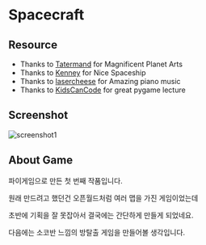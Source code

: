 # Spacecraft

## Resource

* Thanks to [Tatermand](https://opengameart.org/content/space-game-art-pack-extended) for Magnificent Planet Arts
* Thanks to [Kenney](https://opengameart.org/content/space-shooter-redux) for Nice Spaceship
* Thanks to [lasercheese](https://opengameart.org/content/space-orchestral) for Amazing piano music
* Thanks to [KidsCanCode](https://www.youtube.com/channel/UCNaPQ5uLX5iIEHUCLmfAgKg) for great pygame lecture

## Screenshot

![screenshot1](https://raw.githubusercontent.com/jinwho/Spacecraft/master/screenshot.PNG)


## About Game

파이게임으로 만든 첫 번째 작품입니다.

원래 만드려고 했던건 오픈월드처럼 여러 맵을 가진 게임이었는데

초반에 기획을 잘 못잡아서 결국에는 간단하게 만들게 되었네요.

다음에는 소코반 느낌의 방탈출 게임을 만들어볼 생각입니다.
